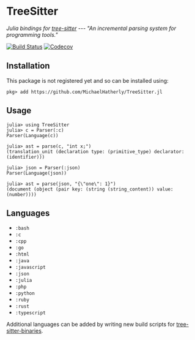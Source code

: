 # TreeSitter

*Julia bindings for [tree-sitter](https://github.com/tree-sitter/tree-sitter) ---
"An incremental parsing system for programming tools."*

[![Build Status](https://travis-ci.org/MichaelHatherly/TreeSitter.jl.svg?branch=master)](https://travis-ci.org/MichaelHatherly/TreeSitter.jl)
[![Codecov](https://codecov.io/gh/MichaelHatherly/TreeSitter.jl/branch/master/graph/badge.svg)](https://codecov.io/gh/MichaelHatherly/TreeSitter.jl)

## Installation

This package is not registered yet and so can be installed using:

```
pkg> add https://github.com/MichaelHatherly/TreeSitter.jl
```

## Usage

```
julia> using TreeSitter
julia> c = Parser(:c)
Parser(Language(c))

julia> ast = parse(c, "int x;")
(translation_unit (declaration type: (primitive_type) declarator: (identifier)))

julia> json = Parser(:json)
Parser(Language(json))

julia> ast = parse(json, "{\"one\": 1}")
(document (object (pair key: (string (string_content)) value: (number))))
```

## Languages

  - `:bash`
  - `:c`
  - `:cpp`
  - `:go`
  - `:html`
  - `:java`
  - `:javascript`
  - `:json`
  - `:julia`
  - `:php`
  - `:python`
  - `:ruby`
  - `:rust`
  - `:typescript`

Additional languages can be added by writing new build scripts for
[tree-sitter-binaries](https://github.com/MichaelHatherly/tree-sitter-binaries).
